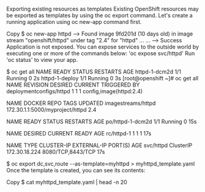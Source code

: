 Exporting existing resources as templates
Existing OpenShift resources may be exported as templates by using the oc export command. Let's create a running application using oc new-app command first.

Copy
$ oc new-app httpd
--> Found image 9fd201d (10 days old) in image stream "openshift/httpd" under tag "2.4" for "httpd"
...
<output omitted>
...
--> Success
    Application is not exposed. You can expose services to the outside world by executing one or more of the commands below:
     'oc expose svc/httpd'
    Run 'oc status' to view your app.

$ oc get all
NAME             READY     STATUS    RESTARTS   AGE
httpd-1-dcm2d    1/1       Running   0          2s
httpd-1-deploy   1/1       Running   0          3s
[root@openshift ~]# oc get all
NAME                      REVISION   DESIRED   CURRENT   TRIGGERED BY
deploymentconfigs/httpd   1          1         1         config,image(httpd:2.4)

NAME                 DOCKER REPO                       TAGS      UPDATED
imagestreams/httpd   172.30.1.1:5000/myproject/httpd   2.4

NAME               READY     STATUS    RESTARTS   AGE
po/httpd-1-dcm2d   1/1       Running   0          15s

NAME         DESIRED   CURRENT   READY     AGE
rc/httpd-1   1         1         1         17s

NAME        TYPE        CLUSTER-IP      EXTERNAL-IP   PORT(S)             AGE
svc/httpd   ClusterIP   172.30.18.224   <none>        8080/TCP,8443/TCP   17s

$ oc export dc,svc,route --as-template=myhttpd > myhttpd_template.yaml
Once the template is created, you can see its contents:

Copy
$ cat myhttpd_template.yaml | head -n 20